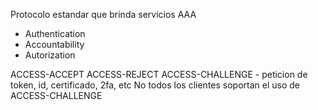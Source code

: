 Protocolo estandar que brinda servicios AAA

- Authentication
- Accountability
- Autorization


ACCESS-ACCEPT
ACCESS-REJECT
ACCESS-CHALLENGE - peticion de token, id, certificado, 2fa, etc
No todos los clientes soportan el uso de ACCESS-CHALLENGE
